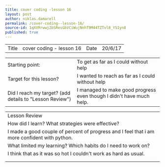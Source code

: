 ```yaml
---
title: cover coding -lesson 16
layout: post
author: niklas.damarell
permalink: /cover-coding--lesson-16/
source-id: 1qXVRrwwj2bSResGbVCiWujNnhT9M44TZTvl8_YS1yn8
published: true
---
```

<table>
  <tr>
    <td>Title</td>
    <td>cover coding - lesson 16</td>
    <td>Date</td>
    <td>20/6/17</td>
  </tr>
</table>


<table>
  <tr>
    <td>Starting point:</td>
    <td>To get as far as I could without help</td>
  </tr>
  <tr>
    <td>Target for this lesson?</td>
    <td>I wanted to reach as far as I could without help</td>
  </tr>
  <tr>
    <td>Did I reach my target? 
(add details to "Lesson Review")</td>
    <td> I managed to make good progress even though I didn't have much help.</td>
  </tr>
</table>


<table>
  <tr>
    <td>Lesson Review</td>
  </tr>
  <tr>
    <td>How did I learn? What strategies were effective? </td>
  </tr>
  <tr>
    <td>I made a good couple of percent of progress and I feel that i am more confident with python.</td>
  </tr>
  <tr>
    <td>What limited my learning? Which habits do I need to work on? </td>
  </tr>
  <tr>
    <td>I think that as it was so hot I couldn't work as hard as usual.</td>
  </tr>
  <tr>
    <td></td>
  </tr>
  <tr>
    <td></td>
  </tr>
</table>


